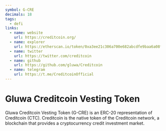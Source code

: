 ```yaml
---
symbol: G-CRE
decimals: 18
tags:
  - defi
links:
  - name: website
    url: https://creditcoin.org/
  - name: explorer
    url: https://etherscan.io/token/0xa3ee21c306a700e682abcdfe9baa6a08f3820419
  - name: twitter
    url: https://twitter.com/creditcoin
  - name: github
    url: https://github.com/gluwa/Creditcoin
  - name: telegram
    url: https://t.me/CreditcoinOfficial
---
```


# Gluwa Creditcoin Vesting Token

Gluwa Creditcoin Vesting Token (G-CRE) is an ERC-20 representation of Creditcoin (CTC). Creditcoin is the native token of the Creditcoin network, a blockchain that provides a cryptocurrency credit investment market.
